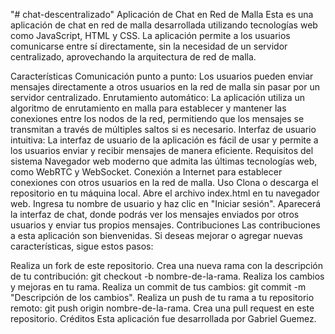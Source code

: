 "# chat-descentralizado" 
Aplicación de Chat en Red de Malla
Esta es una aplicación de chat en red de malla desarrollada utilizando tecnologías web como JavaScript, HTML y CSS. La aplicación permite a los usuarios comunicarse entre sí directamente, sin la necesidad de un servidor centralizado, aprovechando la arquitectura de red de malla.

Características
Comunicación punto a punto: Los usuarios pueden enviar mensajes directamente a otros usuarios en la red de malla sin pasar por un servidor centralizado.
Enrutamiento automático: La aplicación utiliza un algoritmo de enrutamiento en malla para establecer y mantener las conexiones entre los nodos de la red, permitiendo que los mensajes se transmitan a través de múltiples saltos si es necesario.
Interfaz de usuario intuitiva: La interfaz de usuario de la aplicación es fácil de usar y permite a los usuarios enviar y recibir mensajes de manera eficiente.
Requisitos del sistema
Navegador web moderno que admita las últimas tecnologías web, como WebRTC y WebSocket.
Conexión a Internet para establecer conexiones con otros usuarios en la red de malla.
Uso
Clona o descarga el repositorio en tu máquina local.
Abre el archivo index.html en tu navegador web.
Ingresa tu nombre de usuario y haz clic en "Iniciar sesión".
Aparecerá la interfaz de chat, donde podrás ver los mensajes enviados por otros usuarios y enviar tus propios mensajes.
Contribuciones
Las contribuciones a esta aplicación son bienvenidas. Si deseas mejorar o agregar nuevas características, sigue estos pasos:

Realiza un fork de este repositorio.
Crea una nueva rama con la descripción de tu contribución: git checkout -b nombre-de-la-rama.
Realiza los cambios y mejoras en tu rama.
Realiza un commit de tus cambios: git commit -m "Descripción de los cambios".
Realiza un push de tu rama a tu repositorio remoto: git push origin nombre-de-la-rama.
Crea una pull request en este repositorio.
Créditos
Esta aplicación fue desarrollada por Gabriel Guemez.
